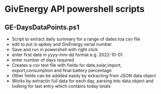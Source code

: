 # GivEnergy API powershell scripts

## GE-DaysDataPoints.ps1
- Script to extract daily summary for a range of dates toa csv file
- edit to put in apikey and GivEnergy serial number
- Save and run in powershell with right click
- enter first date in yyyy-mm-dd format e.g. 2022-10-01
- enter number of days required
- Creates a csv text file with fields for date,solar,import, export,consumption and final battery percentage
- Other fields can be addded easily by extracting from JSON data object 
- Works by extractin full data for each day, parsing into data object and looking for last entry which contains today totals
